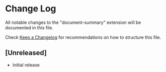 # Change Log

All notable changes to the "document-summary" extension will be documented in this file.

Check [Keep a Changelog](http://keepachangelog.com/) for recommendations on how to structure this file.

## [Unreleased]

- Initial release